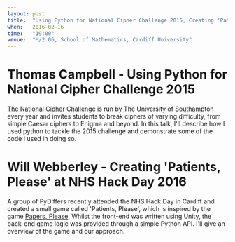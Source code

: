 ```yaml
---
layout: post
title:  "Using Python for National Cipher Challenge 2015, Creating 'Patients, Please' at NHS Hack Day 2016"
when:   2016-02-16
time:   "19:00"
venue:  "M/2.06, School of Mathematics, Cardiff University"
---
```


# Thomas Campbell - Using Python for National Cipher Challenge 2015

[The National Cipher Challenge](http://www.cipher.maths.soton.ac.uk/) is run by The University of Southampton every year and invites students to break ciphers of varying difficulty, from simple Caesar ciphers to Enigma and beyond. In this talk, I'll describe how I used python to tackle the 2015 challenge and demonstrate some of the code I used in doing so.

# Will Webberley - Creating 'Patients, Please' at NHS Hack Day 2016

A group of PyDiffers recently attended the NHS Hack Day in Cardiff and created a small game called 'Patients, Please', which is inspired by the game [Papers, Please](http://papersplea.se). Whilst the front-end was written using Unity, the back-end game logic was provided through a simple Python API. I'll give an overview of the game and our approach.
